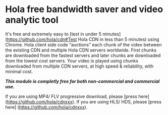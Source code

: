 # Hola free bandwidth saver and video analytic tool 

It's free and extremely easy to [test in under 5 minutes] (https://github.com/hola/cdn#Test Hola CDN in less than 5 minutes) using Chrome.
Hola client side code “auctions” each chunk of the video between the existing CDN and  multiple Hola CDN servers worldwide. First chunks are downloaded from the fastest servers and later chunks are downloaded from the lowest cost servers. 
Your video is played using chunks downloaded from multiple CDN servers, at high speed & reliability, with minimal cost. 

**_This module is completly free for both non-commercial and commercial use._**

If you are using MP4/ FLV progressive download, please [press here] (https://github.com/hola/cdnxxx).
If you are using HLS/ HDS, please [press here] (https://github.com/hola/cdnxxx).
